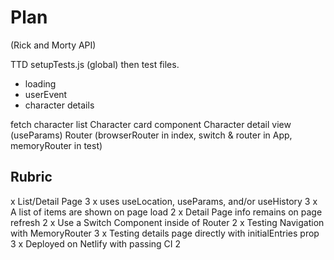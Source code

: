 # Plan

(Rick and Morty API)

TTD setupTests.js (global) then test files.

- loading
- userEvent
- character details

fetch character list
Character card component
Character detail view (useParams)
Router (browserRouter in index, switch & router in App, memoryRouter in test)

## Rubric

x List/Detail Page 3
x uses useLocation, useParams, and/or useHistory 3
x A list of items are shown on page load 2
x Detail Page info remains on page refresh 2
x Use a Switch Component inside of Router 2
x Testing Navigation with MemoryRouter 3
x Testing details page directly with initialEntries prop 3
x Deployed on Netlify with passing CI 2
